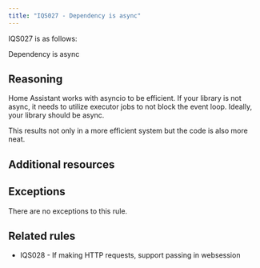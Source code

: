 ```yaml
---
title: "IQS027 - Dependency is async"
---
```


IQS027 is as follows:

Dependency is async

## Reasoning

Home Assistant works with asyncio to be efficient.
If your library is not async, it needs to utilize executor jobs to not block the event loop.
Ideally, your library should be async.

This results not only in a more efficient system but the code is also more neat.

## Additional resources


## Exceptions

There are no exceptions to this rule.

## Related rules

- IQS028 - If making HTTP requests, support passing in websession
